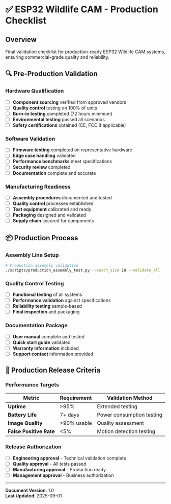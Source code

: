# ✅ ESP32 Wildlife CAM - Production Checklist

## Overview
Final validation checklist for production-ready ESP32 Wildlife CAM systems, ensuring commercial-grade quality and reliability.

## 🔍 Pre-Production Validation

### Hardware Qualification
- [ ] **Component sourcing** verified from approved vendors
- [ ] **Quality control** testing on 100% of units
- [ ] **Burn-in testing** completed (72 hours minimum)
- [ ] **Environmental testing** passed all scenarios
- [ ] **Safety certifications** obtained (CE, FCC if applicable)

### Software Validation
- [ ] **Firmware testing** completed on representative hardware
- [ ] **Edge case handling** validated
- [ ] **Performance benchmarks** meet specifications
- [ ] **Security review** completed
- [ ] **Documentation** complete and accurate

### Manufacturing Readiness
- [ ] **Assembly procedures** documented and tested
- [ ] **Quality control** processes established
- [ ] **Test equipment** calibrated and ready
- [ ] **Packaging** designed and validated
- [ ] **Supply chain** secured for components

## 📦 Production Process

### Assembly Line Setup
```bash
# Production assembly validation
./scripts/production_assembly_test.py --batch_size 10 --validate_all
```

### Quality Control Testing
- [ ] **Functional testing** of all systems
- [ ] **Performance validation** against specifications
- [ ] **Reliability testing** sample-based
- [ ] **Final inspection** and packaging

### Documentation Package
- [ ] **User manual** complete and tested
- [ ] **Quick start guide** validated
- [ ] **Warranty information** included
- [ ] **Support contact** information provided

## 🚀 Production Release Criteria

### Performance Targets
| Metric | Requirement | Validation Method |
|--------|-------------|------------------|
| **Uptime** | >95% | Extended testing |
| **Battery Life** | 7+ days | Power consumption testing |
| **Image Quality** | >90% usable | Quality assessment |
| **False Positive Rate** | <5% | Motion detection testing |

### Release Authorization
- [ ] **Engineering approval** - Technical validation complete
- [ ] **Quality approval** - All tests passed
- [ ] **Manufacturing approval** - Production ready
- [ ] **Management approval** - Business authorization

---

**Document Version**: 1.0  
**Last Updated**: 2025-09-01